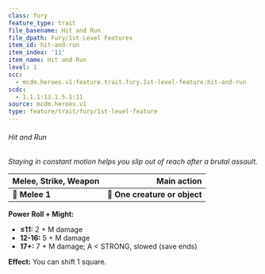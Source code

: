 ```yaml
---
class: fury
feature_type: trait
file_basename: Hit and Run
file_dpath: Fury/1st-Level Features
item_id: hit-and-run
item_index: '11'
item_name: Hit and Run
level: 1
scc:
  - mcdm.heroes.v1:feature.trait.fury.1st-level-feature:hit-and-run
scdc:
  - 1.1.1:13.1.5.1:11
source: mcdm.heroes.v1
type: feature/trait/fury/1st-level-feature
---
```


###### Hit and Run

*Staying in constant motion helps you slip out of reach after a brutal assault.*

| **Melee, Strike, Weapon** |               **Main action** |
| ------------------------- | ----------------------------: |
| **📏 Melee 1**            | **🎯 One creature or object** |

**Power Roll + Might:**

- **≤11:** 2 + M damage
- **12-16:** 5 + M damage
- **17+:** 7 + M damage; A < STRONG, slowed (save ends)

**Effect:** You can shift 1 square.
